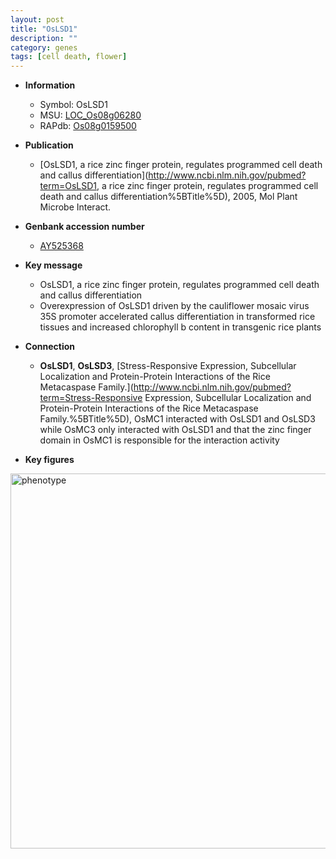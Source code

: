 ```yaml
---
layout: post
title: "OsLSD1"
description: ""
category: genes
tags: [cell death, flower]
---
```


* **Information**  
    + Symbol: OsLSD1  
    + MSU: [LOC_Os08g06280](http://rice.plantbiology.msu.edu/cgi-bin/ORF_infopage.cgi?orf=LOC_Os08g06280)  
    + RAPdb: [Os08g0159500](http://rapdb.dna.affrc.go.jp/viewer/gbrowse_details/irgsp1?name=Os08g0159500)  

* **Publication**  
    + [OsLSD1, a rice zinc finger protein, regulates programmed cell death and callus differentiation](http://www.ncbi.nlm.nih.gov/pubmed?term=OsLSD1, a rice zinc finger protein, regulates programmed cell death and callus differentiation%5BTitle%5D), 2005, Mol Plant Microbe Interact.

* **Genbank accession number**  
    + [AY525368](http://www.ncbi.nlm.nih.gov/nuccore/AY525368)

* **Key message**  
    + OsLSD1, a rice zinc finger protein, regulates programmed cell death and callus differentiation
    + Overexpression of OsLSD1 driven by the cauliflower mosaic virus 35S promoter accelerated callus differentiation in transformed rice tissues and increased chlorophyll b content in transgenic rice plants

* **Connection**  
    + __OsLSD1__, __OsLSD3__, [Stress-Responsive Expression, Subcellular Localization and Protein-Protein Interactions of the Rice Metacaspase Family.](http://www.ncbi.nlm.nih.gov/pubmed?term=Stress-Responsive Expression, Subcellular Localization and Protein-Protein Interactions of the Rice Metacaspase Family.%5BTitle%5D), OsMC1 interacted with OsLSD1 and OsLSD3 while OsMC3 only interacted with OsLSD1 and that the zinc finger domain in OsMC1 is responsible for the interaction activity

* **Key figures**  
<img src="http://funRiceGenes.github.io/images/OsLSD1.pheno.png" alt="phenotype"  style="width: 600px;"/>



